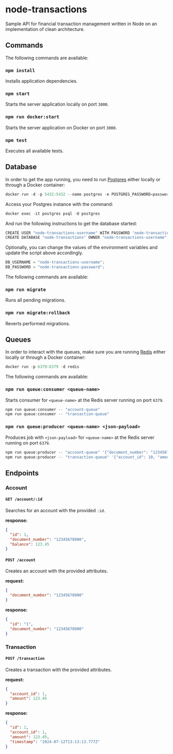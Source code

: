 # node-transactions

Sample API for financial transaction management written in Node on an implementation of clean architecture.

## Commands

The following commands are available:

### `npm install`

Installs application dependencies.

### `npm start`

Starts the server application locally on port `3000`.

### `npm run docker:start`

Starts the server application on Docker on port `3000`.

### `npm test`

Executes all available tests.

## Database

In order to get the app running, you need to run [Postgres](https://www.postgresql.org/) either locally or through a Docker container:

```ts
docker run -d -p 5432:5432 --name postgres -e POSTGRES_PASSWORD=password postgres
```

Access your Postgres instance with the command:

```ts
docker exec -it postgres psql -U postgres
```

And run the following instructions to get the database started:

```ts
CREATE USER "node-transactions-username" WITH PASSWORD 'node-transactions-password';
CREATE DATABASE "node-transactions" OWNER "node-transactions-username";
```

Optionally, you can change the values of the environment variables and update the script above accordingly.

```ts
DB_USERNAME = "node-transactions-username";
DB_PASSWORD = "node-transactions-password";
```

The following commands are available:

### `npm run migrate`

Runs all pending migrations.

### `npm run migrate:rollback`

Reverts performed migrations.

## Queues

In order to interact with the queues, make sure you are running [Redis](https://redis.io/) either locally or through a Docker container:

```ts
docker run -p 6379:6379 -d redis
```

The following commands are available:

### `npm run queue:consumer <queue-name>`

Starts consumer for `<queue-name>` at the Redis server running on port `6379`.

```ts
npm run queue:consumer -- "account-queue"
npm run queue:consumer -- "transaction-queue"
```

### `npm run queue:producer <queue-name> <json-payload>`

Produces job with `<json-payload>` for `<queue-name>` at the Redis server running on port `6379`.

```ts
npm run queue:producer -- "account-queue" '{"document_number": "12345678900"}'
npm run queue:producer -- "transaction-queue" '{"account_id": 10, "amount": 7.77}'
```

## Endpoints

### Account

#### `GET /account/:id`

Searches for an account with the provided `:id`.

**response:**

```json
{
  "id": 1,
  "document_number": "12345678900",
  "balance": 123.45
}
```

#### `POST /account`

Creates an account with the provided attributes.

**request:**

```json
{
  "document_number": "12345678900"
}
```

**response:**

```json
{
  "id": "1",
  "document_number": "12345678900"
}
```

### Transaction

#### `POST /transaction`

Creates a transaction with the provided attributes.

**request:**

```json
{
  "account_id": 1,
  "amount": 123.45
}
```

**response:**

```json
{
  "id": 1,
  "account_id": 1,
  "amount": 123.45,
  "timestamp": "2024-07-12T13:13:13.777Z"
}
```
